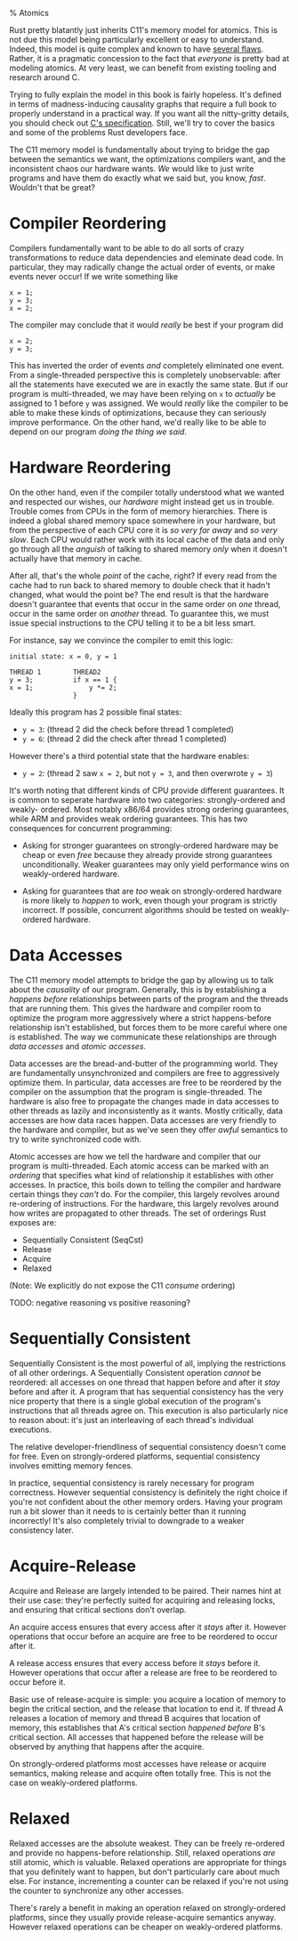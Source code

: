 % Atomics

Rust pretty blatantly just inherits C11's memory model for atomics. This is not
due this model being particularly excellent or easy to understand. Indeed, this
model is quite complex and known to have [several flaws][C11-busted]. Rather,
it is a pragmatic concession to the fact that *everyone* is pretty bad at modeling
atomics. At very least, we can benefit from existing tooling and research around
C.

Trying to fully explain the model in this book is fairly hopeless. It's defined
in terms of madness-inducing causality graphs that require a full book to properly
understand in a practical way. If you want all the nitty-gritty details, you
should check out [C's specification][C11-model]. Still, we'll try to cover the
basics and some of the problems Rust developers face.

The C11 memory model is fundamentally about trying to bridge the gap between
the semantics we want, the optimizations compilers want, and the inconsistent
chaos our hardware wants. *We* would like to just write programs and have them
do exactly what we said but, you know, *fast*. Wouldn't that be great?




# Compiler Reordering

Compilers fundamentally want to be able to do all sorts of crazy transformations
to reduce data dependencies and eleminate dead code. In particular, they may
radically change the actual order of events, or make events never occur! If we
write something like

```rust,ignore
x = 1;
y = 3;
x = 2;
```

The compiler may conclude that it would *really* be best if your program did

```rust,ignore
x = 2;
y = 3;
```

This has inverted the order of events *and* completely eliminated one event. From
a single-threaded perspective this is completely unobservable: after all the
statements have executed we are in exactly the same state. But if our program is
multi-threaded, we may have been relying on `x` to *actually* be assigned to 1 before
`y` was assigned. We would *really* like the compiler to be able to make these kinds
of optimizations, because they can seriously improve performance. On the other hand,
we'd really like to be able to depend on our program *doing the thing we said*.




# Hardware Reordering

On the other hand, even if the compiler totally understood what we wanted and
respected our wishes, our *hardware* might instead get us in trouble. Trouble comes
from CPUs in the form of memory hierarchies. There is indeed a global shared memory
space somewhere in your hardware, but from the perspective of each CPU core it is
*so very far away* and *so very slow*. Each CPU would rather work with its local
cache of the data and only go through all the *anguish* of talking to shared
memory *only* when it doesn't actually have that memory in cache.

After all, that's the whole *point* of the cache, right? If every read from the
cache had to run back to shared memory to double check that it hadn't changed,
what would the point be? The end result is that the hardware doesn't guarantee
that events that occur in the same order on *one* thread, occur in the same order
on *another* thread. To guarantee this, we must issue special instructions to
the CPU telling it to be a bit less smart.

For instance, say we convince the compiler to emit this logic:

```text
initial state: x = 0, y = 1

THREAD 1        THREAD2
y = 3;          if x == 1 {
x = 1;              y *= 2;
                }
```

Ideally this program has 2 possible final states:

* `y = 3`: (thread 2 did the check before thread 1 completed)
* `y = 6`: (thread 2 did the check after thread 1 completed)

However there's a third potential state that the hardware enables:

* `y = 2`: (thread 2 saw `x = 2`, but not `y = 3`, and then overwrote `y = 3`)

It's worth noting that different kinds of CPU provide different guarantees. It
is common to seperate hardware into two categories: strongly-ordered and weakly-
ordered. Most notably x86/64 provides strong ordering guarantees, while ARM and
provides weak ordering guarantees. This has two consequences for
concurrent programming:

* Asking for stronger guarantees on strongly-ordered hardware may be cheap or
  even *free* because they already provide strong guarantees unconditionally.
  Weaker guarantees may only yield performance wins on weakly-ordered hardware.

* Asking for guarantees that are *too* weak on strongly-ordered hardware
  is more likely to *happen* to work, even though your program is strictly
  incorrect. If possible, concurrent algorithms should be tested on
  weakly-ordered hardware.





# Data Accesses

The C11 memory model attempts to bridge the gap by allowing us to talk about
the *causality* of our program. Generally, this is by establishing a
*happens before* relationships between parts of the program and the threads
that are running them. This gives the hardware and compiler room to optimize the
program more aggressively where a strict happens-before relationship isn't
established, but forces them to be more careful where one *is* established.
The way we communicate these relationships are through *data accesses* and
*atomic accesses*.

Data accesses are the bread-and-butter of the programming world. They are
fundamentally unsynchronized and compilers are free to aggressively optimize
them. In particular, data accesses are free to be reordered by the compiler
on the assumption that the program is single-threaded. The hardware is also free
to propagate the changes made in data accesses to other threads
as lazily and inconsistently as it wants. Mostly critically, data accesses are
how data races happen. Data accesses are very friendly to the hardware and
compiler, but as we've seen they offer *awful* semantics to try to
write synchronized code with.

Atomic accesses are how we tell the hardware and compiler that our program is
multi-threaded. Each atomic access can be marked with
an *ordering* that specifies what kind of relationship it establishes with
other accesses. In practice, this boils down to telling the compiler and hardware
certain things they *can't* do. For the compiler, this largely revolves
around re-ordering of instructions. For the hardware, this largely revolves
around how writes are propagated to other threads. The set of orderings Rust
exposes are:

* Sequentially Consistent (SeqCst)
* Release
* Acquire
* Relaxed

(Note: We explicitly do not expose the C11 *consume* ordering)

TODO: negative reasoning vs positive reasoning?




# Sequentially Consistent

Sequentially Consistent is the most powerful of all, implying the restrictions
of all other orderings. A Sequentially Consistent operation *cannot*
be reordered: all accesses on one thread that happen before and after it *stay*
before and after it. A program that has sequential consistency has the very nice
property that there is a single global execution of the program's instructions
that all threads agree on. This execution is also particularly nice to reason
about: it's just an interleaving of each thread's individual executions.

The relative developer-friendliness of sequential consistency doesn't come for
free. Even on strongly-ordered platforms, sequential consistency involves
emitting memory fences.

In practice, sequential consistency is rarely necessary for program correctness.
However sequential consistency is definitely the right choice if you're not
confident about the other memory orders. Having your program run a bit slower
than it needs to is certainly better than it running incorrectly! It's also
completely trivial to downgrade to a weaker consistency later.




# Acquire-Release

Acquire and Release are largely intended to be paired. Their names hint at
their use case: they're perfectly suited for acquiring and releasing locks,
and ensuring that critical sections don't overlap.

An acquire access ensures that every access after it *stays* after it. However
operations that occur before an acquire are free to be reordered to occur after
it.

A release access ensures that every access before it *stays* before it. However
operations that occur after a release are free to be reordered to occur before
it.

Basic use of release-acquire is simple: you acquire a location of memory to
begin the critical section, and the release that location to end it. If
thread A releases a location of memory and thread B acquires that location of
memory, this establishes that A's critical section *happened before* B's
critical section. All accesses that happened before the release will be observed
by anything that happens after the acquire.

On strongly-ordered platforms most accesses have release or acquire semantics,
making release and acquire often totally free. This is not the case on
weakly-ordered platforms.




# Relaxed

Relaxed accesses are the absolute weakest. They can be freely re-ordered and
provide no happens-before relationship. Still, relaxed operations *are* still
atomic, which is valuable. Relaxed operations are appropriate for things that
you definitely want to happen, but don't particularly care about much else. For
instance, incrementing a counter can be relaxed if you're not using the
counter to synchronize any other accesses.

There's rarely a benefit in making an operation relaxed on strongly-ordered
platforms, since they usually provide release-acquire semantics anyway. However
relaxed operations can be cheaper on weakly-ordered platforms.





[C11-busted]: http://plv.mpi-sws.org/c11comp/popl15.pdf
[C11-model]: http://en.cppreference.com/w/c/atomic/memory_order
